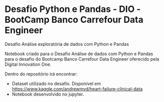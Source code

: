 # Desafio Python e Pandas - DIO -BootCamp Banco Carrefour Data Engineer

Desafio Análise exploratória de dados com Python e Pandas 

Notebook criado para o Desafio Análise de dados com Python e Pandas para o desafio do Bootcamp Banco Carrefour Data Engineer oferecido pela Digital Innovation One. 

Dentro do repositório irá encontrar:

- Dataset utilizado no desafio. Disponível em https://www.kaggle.com/andrewmvd/heart-failure-clinical-data
- Notebook desenvolvido no jupyter.


